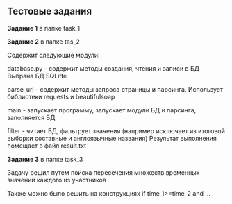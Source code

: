 ## Тестовые задания

**Задание 1** в папке task_1

**Задание 2** в папке tas_2
    
Содержит следующие модули:

database.py - содержит методы создания, чтения и записи в БД
Выбрана БД SQLitte

parse_url - содержит методы запроса страницы и парсинга.
Использует библиотеки requests  и beautifulsoap

main - запускает программу, запускает модули БД и парсинга, заполняется БД

filter - читает БД, фильтрует значения (например исключает из итоговой выборки составные и англоязычные названия)
Результат выполнения помещает в файл result.txt

**Задание 3** в папке task_3

Задачу решил путем поиска пересечения множеств временных значений каждого из участников

Также можно было решить на конструкциях if time_1>=time_2 and ...



